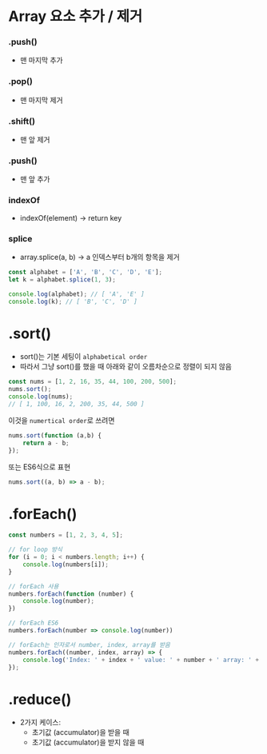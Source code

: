 # Array 요소 추가 / 제거

### .push()

- 맨 마지막 추가

### .pop()

- 맨 마지막 제거

### .shift()

- 맨 앞 제거

### .push()

- 맨 앞 추가

### indexOf

- indexOf(element) →  return key

### splice

-  array.splice(a, b) → a 인덱스부터 b개의 항목을 제거

```JavaScript
const alphabet = ['A', 'B', 'C', 'D', 'E'];
let k = alphabet.splice(1, 3);

console.log(alphabet); // [ 'A', 'E' ]
console.log(k); // [ 'B', 'C', 'D' ]
```






# .sort()

- sort()는 기본 세팅이 `alphabetical order`
- 따라서 그냥 sort()를 했을 때 아래와 같이 오름차순으로 정렬이 되지 않음

```JavaScript
const nums = [1, 2, 16, 35, 44, 100, 200, 500];
nums.sort();
console.log(nums);
// [ 1, 100, 16, 2, 200, 35, 44, 500 ]
```

이것을 `numertical order`로 쓰려면

```JavaScript
nums.sort(function (a,b) {
    return a - b;
});
```
또는 ES6식으로 표현

```JavaScript
nums.sort((a, b) => a - b);
```

# .forEach()

```JavaScript
const numbers = [1, 2, 3, 4, 5];

// for loop 방식
for (i = 0; i < numbers.length; i++) {
    console.log(numbers[i]);
}

// forEach 사용
numbers.forEach(function (number) {
    console.log(number);
})

// forEach ES6
numbers.forEach(number => console.log(number))

// forEach는 인자로서 number, index, array를 받음
numbers.forEach((number, index, array) => {
    console.log('Index: ' + index + ' value: ' + number + ' array: ' + array);
});
```

# .reduce()

- 2가지 케이스:
    - 초기값 (accumulator)을 받을 때
    - 초기값 (accumulator)을 받지 않을 때

```JavaScript

```